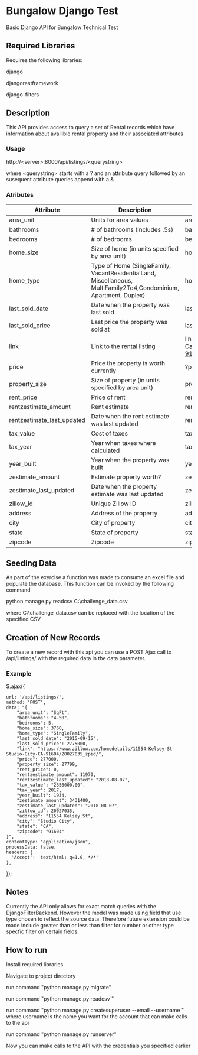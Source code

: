 # Bungalow Django Test
Basic Django API for Bungalow Technical Test
## Required Libraries
Requires the following libraries:

django 

djangorestframework

django-filters

## Description

This API provides access to query a set of Rental records which have information about availible rental property and their associated attributes

### Usage

http://\<server>:8000/api/listings/\<querystring>

where \<querystring> starts with a ? and an attribute query followed by an susequent attribute queries append with a &

### Atributes
| Attribute     | Description   | Sample Query  |
| ------------- |---------------| --------------|
| area_unit     | Units for area values  | area_unit=SqFt |
| bathrooms| # of bathrooms (includes .5s)| bathrooms  |
| bedrooms | # of bedrooms      |  bedrooms=4 |
| home_size | Size of home (in units specified by area unit)    |  home_size=4695 |
| home_type | Type of Home (SingleFamily, VacantResidentialLand, Miscellaneous, MultiFamily2To4,Condominium, Apartment, Duplex)     |home_type=SingleFamily |
| last_sold_date | Date when the property was last sold     | last_sold_date=03/04/2016 |
| last_sold_price | Last price the property was sold at      |    last_sold_price=2450000 |
| link | Link to the rental listing     |   link=https://www.zillow.com/homedetails/3923-Carpenter-Ct-Studio-City-CA-91604/20028217_zpid/ |
| price | Price the property is worth currently     | ?price=739000 |
| property_size | Size of property (in units specified by area unit)     |    property_size=10611 |
| rent_price | Price of rent    |   rent_price=0 |
| rentzestimate_amount | Rent estimate     |    rentzestimate_amount=2850 |
| rentzestimate_last_updated | Date when the rent estimate was last updated    |    rentzestimate_last_updated=08/07/2018|
| tax_value | Cost of taxes     |    tax_value=215083 |
| tax_year | Year when taxes where calculated   |  tax_year=2017 |
| year_built | Year when the property was built    |  year_built=1956|
| zestimate_amount | Estimate property worth?      |   zestimate_amount=709630 |
| zestimate_last_updated |Date when the property estimate was last updated     |     zestimate_last_updated=08/07/2018 |
| zillow_id | Unique Zillow ID     |    zillow_id=19866015 |
| address | Address of the property     |   address=11554%20Kelsey%20St |
| city | City of property     |   city=West%20Hills |
| state | State of property    |  state=CA |
| zipcode | Zipcode     |   zipcode=91307|

## Seeding Data 

As part of the exercise a function was made to consume an excel file and populate the database. This function can be invoked by the following command

python manage.py readcsv C:\challenge_data.csv

where C:\challenge_data.csv can be replaced with the location of the specified CSV

## Creation of New Records

To create a new record with this api you can use a POST Ajax call to /api/listings/ with the required data in the data parameter. 
### Example

$.ajax({

    url: '/api/listings/',
    method: 'POST',
    data: "{
        "area_unit": "SqFt",
        "bathrooms": "4.50",
        "bedrooms": 5,
        "home_size": 3760,
        "home_type": "SingleFamily",
        "last_sold_date": "2015-09-15",
        "last_sold_price": 2775000,
        "link": "https://www.zillow.com/homedetails/11554-Kelsey-St-Studio-City-CA-91604/20027035_zpid/",
        "price": 277000,
        "property_size": 27799,
        "rent_price": 0,
        "rentzestimate_amount": 11970,
        "rentzestimate_last_updated": "2018-08-07",
        "tax_value": "2856000.00",
        "tax_year": 2017,
        "year_built": 1934,
        "zestimate_amount": 3431400,
        "zestimate_last_updated": "2018-08-07",
        "zillow_id": 20027035,
        "address": "11554 Kelsey St",
        "city": "Studio City",
        "state": "CA",
        "zipcode": "91604"
    }",
    contentType: "application/json",
    processData: false,
    headers: {
      'Accept': 'text/html; q=1.0, */*'
    },
  });
 
## Notes

Currently the API only allows for exact match queries with the DjangoFilterBackend. However the model was made using field that use type chosen to reflect the source data. Therefore future extension could be made include greater than or less than filter for number or other type specfic filter on certain fields.

## How to run

Install required libraries

Navigate to project directory

run command "python manage.py migrate" 

run command "python manage.py readcsv <location of CSV>"
    
run command "python manage.py createsuperuser --email <email> --username <username>" where username is the name you want for the account that can make calls to the api
    
run command "python manage.py runserver"
    
Now you can make calls to the API with the credentials you specified earlier
    
